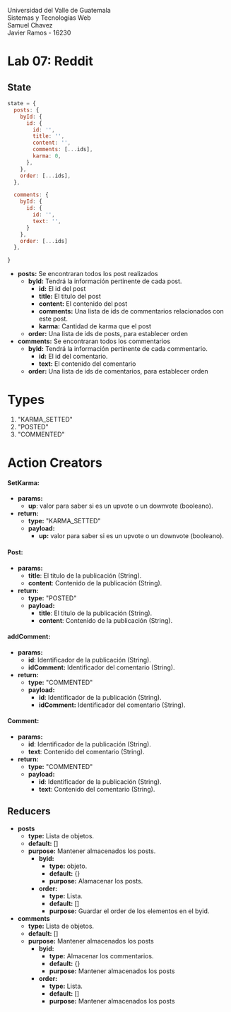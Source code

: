 Universidad del Valle de Guatemala<br>
Sistemas y Tecnologías Web <br>
Samuel Chavez <br>
Javier Ramos - 16230

# Lab 07: Reddit

## State
```javascript
state = {
  posts: {
    byId: {
      id: {
        id: '',
        title: '',
        content: '',
        comments: [...ids],
        karma: 0,
      },
    },
    order: [...ids],
  },

  comments: {
    byId: {
      id: {
        id: '',
        text: '',
      }
    },
    order: [...ids]
  },

}
```

* **posts:** Se encontraran todos los post realizados
  * **byId:** Tendrá la información pertinente de cada post.
    * **id:** El id del post
    * **title:** El titulo del post
    * **content:** El contenido del post
    * **comments:** Una lista de ids de commentarios relacionados con este post.
    * **karma:** Cantidad de karma que el post
  * **order:** Una lista de ids de posts, para establecer orden
* **comments:** Se encontraran todos los commentarios
  * **byId:** Tendrá la información pertinente de cada commentario.
    * **id:** El id del comentario.
    * **text:** El contenido del comentario
  * **order:** Una lista de ids de comentarios, para establecer orden

# Types

1. "KARMA_SETTED"
2. "POSTED"
3. "COMMENTED"

# Action Creators

#### SetKarma:
* **params:** 
  * **up**: valor para saber si es un upvote o un downvote (booleano).
* **return:** 
  * **type:** "KARMA_SETTED"
  * **payload:** 
    * **up:** valor para saber si es un upvote o un downvote (booleano).

#### Post:
* **params:** 
  * **title**: El titulo de la publicación (String).
  * **content**: Contenido de la publicación (String).
* **return:** 
  * **type:** "POSTED"
  * **payload:** 
    * **title**: El titulo de la publicación (String).
    * **content**: Contenido de la publicación (String).

#### addComment:
* **params:** 
  * **id**: Identificador de la publicación (String).
  * **idComment:** Identificador del comentario (String).
* **return:** 
  * **type:** "COMMENTED"
  * **payload:** 
    * **id**: Identificador de la publicación (String).
    * **idComment:** Identificador del comentario (String).

#### Comment:
* **params:** 
  * **id**: Identificador de la publicación (String).
  * **text**: Contenido del comentario (String).
* **return:** 
  * **type:** "COMMENTED"
  * **payload:** 
    * **id**: Identificador de la publicación (String).
    * **text**: Contenido del comentario (String).

## Reducers

* **posts**
  * **type:** Lista de objetos.
  * **default:** []
  * **purpose:** Mantener almacenados los posts.
    * **byid:** 
      * **type:** objeto.
      * **default:** {}
      * **purpose:** Alamacenar los posts.
    * **order:** 
      * **type:** Lista.
      * **default:** []
      * **purpose:** Guardar el order de los elementos en el byid.
* **comments**
  * **type:** Lista de objetos.
  * **default:** []
  * **purpose:** Mantener almacenados los posts
    * **byid:**
      * **type:** Almacenar los commentarios.
      * **default:** {}
      * **purpose:** Mantener almacenados los posts
    * **order:**
      * **type:** Lista.
      * **default:** []
      * **purpose:** Mantener almacenados los posts

